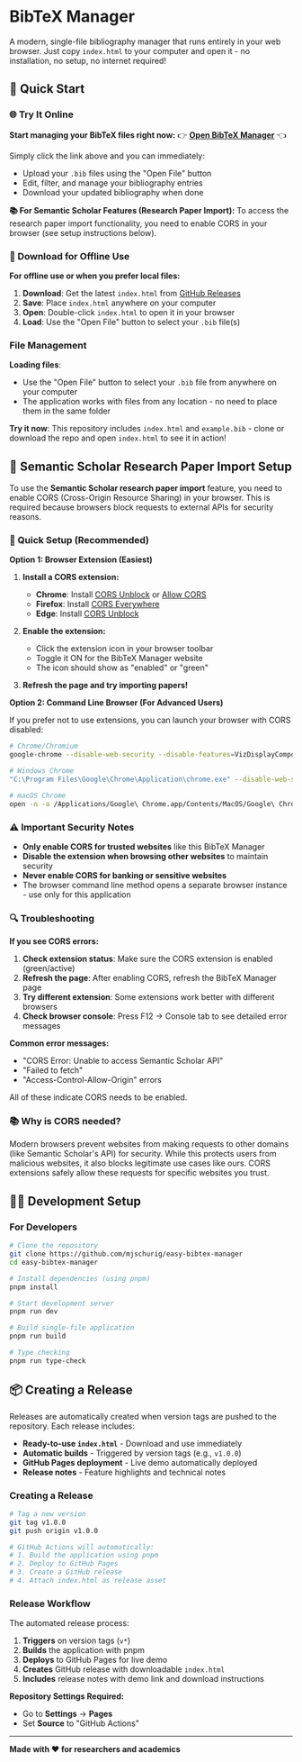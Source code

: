 # BibTeX Manager

A modern, single-file bibliography manager that runs entirely in your web browser. Just copy `index.html` to your computer and open it - no installation, no setup, no internet required!

## 🚀 Quick Start

### 🌐 Try It Online

**Start managing your BibTeX files right now:**
👉 **[Open BibTeX Manager](https://bibtex.equana.org/)** 👈

Simply click the link above and you can immediately:
- Upload your `.bib` files using the "Open File" button
- Edit, filter, and manage your bibliography entries
- Download your updated bibliography when done

**📚 For Semantic Scholar Features (Research Paper Import):**
To access the research paper import functionality, you need to enable CORS in your browser (see setup instructions below).

### 💾 Download for Offline Use

**For offline use or when you prefer local files:**

1. **Download**: Get the latest `index.html` from [GitHub Releases](https://github.com/mjschurig/easy-bibtex-manager/releases/)
2. **Save**: Place `index.html` anywhere on your computer
3. **Open**: Double-click `index.html` to open it in your browser
4. **Load**: Use the "Open File" button to select your `.bib` file(s)

### File Management

**Loading files**:
- Use the "Open File" button to select your `.bib` file from anywhere on your computer
- The application works with files from any location - no need to place them in the same folder

**Try it now**: This repository includes `index.html` and `example.bib` - clone or download the repo and open `index.html` to see it in action!

## 🔧 Semantic Scholar Research Paper Import Setup

To use the **Semantic Scholar research paper import** feature, you need to enable CORS (Cross-Origin Resource Sharing) in your browser. This is required because browsers block requests to external APIs for security reasons.

### 🚀 Quick Setup (Recommended)

**Option 1: Browser Extension (Easiest)**

1. **Install a CORS extension:**
   - **Chrome**: Install [CORS Unblock](https://chromewebstore.google.com/detail/cors-unblock/lfhmikememgdcahcdlaciloancbhjino) or [Allow CORS](https://chromewebstore.google.com/detail/allow-cors-access-control/lhobafahddgcelffkeicbaginigeejlf)
   - **Firefox**: Install [CORS Everywhere](https://addons.mozilla.org/en-US/firefox/addon/cors-everywhere/)
   - **Edge**: Install [CORS Unblock](https://microsoftedge.microsoft.com/addons/detail/cors-unblock/hkjklmhkbkdhlgnnfbbcihcajofmjgbh)

2. **Enable the extension:**
   - Click the extension icon in your browser toolbar
   - Toggle it ON for the BibTeX Manager website
   - The icon should show as "enabled" or "green"

3. **Refresh the page and try importing papers!**

**Option 2: Command Line Browser (For Advanced Users)**

If you prefer not to use extensions, you can launch your browser with CORS disabled:

```bash
# Chrome/Chromium
google-chrome --disable-web-security --disable-features=VizDisplayCompositor --user-data-dir=/tmp/chrome-cors

# Windows Chrome
"C:\Program Files\Google\Chrome\Application\chrome.exe" --disable-web-security --disable-features=VizDisplayCompositor --user-data-dir=c:\temp\chrome-cors

# macOS Chrome
open -n -a /Applications/Google\ Chrome.app/Contents/MacOS/Google\ Chrome --args --user-data-dir="/tmp/chrome-cors" --disable-web-security --disable-features=VizDisplayCompositor
```

### ⚠️ Important Security Notes

- **Only enable CORS for trusted websites** like this BibTeX Manager
- **Disable the extension when browsing other websites** to maintain security
- **Never enable CORS for banking or sensitive websites**
- The browser command line method opens a separate browser instance - use only for this application

### 🔍 Troubleshooting

**If you see CORS errors:**

1. **Check extension status**: Make sure the CORS extension is enabled (green/active)
2. **Refresh the page**: After enabling CORS, refresh the BibTeX Manager page
3. **Try different extension**: Some extensions work better with different browsers
4. **Check browser console**: Press F12 → Console tab to see detailed error messages

**Common error messages:**
- "CORS Error: Unable to access Semantic Scholar API"
- "Failed to fetch" 
- "Access-Control-Allow-Origin" errors

All of these indicate CORS needs to be enabled.

### 📚 Why is CORS needed?

Modern browsers prevent websites from making requests to other domains (like Semantic Scholar's API) for security. While this protects users from malicious websites, it also blocks legitimate use cases like ours. CORS extensions safely allow these requests for specific websites you trust.

## 👨‍💻 Development Setup

### For Developers

```bash
# Clone the repository
git clone https://github.com/mjschurig/easy-bibtex-manager
cd easy-bibtex-manager

# Install dependencies (using pnpm)
pnpm install

# Start development server
pnpm run dev

# Build single-file application
pnpm run build

# Type checking
pnpm run type-check
```

## 📦 Creating a Release

Releases are automatically created when version tags are pushed to the repository. Each release includes:

- **Ready-to-use `index.html`** - Download and use immediately
- **Automatic builds** - Triggered by version tags (e.g., `v1.0.0`)
- **GitHub Pages deployment** - Live demo automatically deployed
- **Release notes** - Feature highlights and technical notes

### Creating a Release

```bash
# Tag a new version
git tag v1.0.0
git push origin v1.0.0

# GitHub Actions will automatically:
# 1. Build the application using pnpm
# 2. Deploy to GitHub Pages
# 3. Create a GitHub release
# 4. Attach index.html as release asset
```

### Release Workflow

The automated release process:

1. **Triggers** on version tags (`v*`)
2. **Builds** the application with pnpm
3. **Deploys** to GitHub Pages for live demo
4. **Creates** GitHub release with downloadable `index.html`
5. **Includes** release notes with demo link and download instructions

**Repository Settings Required:**
- Go to **Settings** → **Pages** 
- Set **Source** to "GitHub Actions"

---

**Made with ❤️ for researchers and academics**